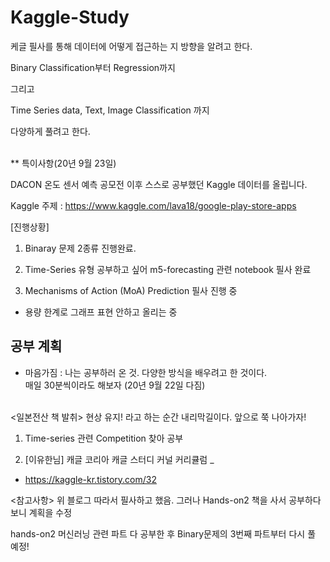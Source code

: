# Kaggle-Study

케글 필사를 통해 데이터에 어떻게 접근하는 지 방향을 알려고 한다.

Binary Classification부터 Regression까지 

그리고 

Time Series data, Text, Image Classification 까지

다양하게 풀려고 한다.
<br><br>

** 특이사항(20년 9월 23일)

DACON 온도 센서 예측 공모전 이후 스스로 공부했던 Kaggle 데이터를 올립니다.

Kaggle 주제 : https://www.kaggle.com/lava18/google-play-store-apps



[진행상황]
1. Binaray 문제 2종류 진행완료.

2. Time-Series 유형 공부하고 싶어 m5-forecasting 관련 notebook 필사 완료

3. Mechanisms of Action (MoA) Prediction 필사 진행 중
 - 용량 한계로 그래프 표현 안하고 올리는 중



## 공부 계획
* 마음가짐 : 나는 공부하러 온 것. 다양한 방식을 배우려고 한 것이다.<br>
  매일 30분씩이라도 해보자 (20년 9월 22일 다짐)
<br>
<일본전산 책 발취>
현상 유지! 라고 하는 순간 내리막길이다. 앞으로 쭉 나아가자!

1. Time-series 관련 Competition 찾아 공부

2. [이유한님] 캐글 코리아 캐글 스터디 커널 커리큘럼 _ 
 - https://kaggle-kr.tistory.com/32
 

<참고사항>
위 블로그 따라서 필사하고 했음. 그러나 Hands-on2 책을 사서 공부하다보니 계획을 수정

hands-on2 머신러닝 관련 파트 다 공부한 후 Binary문제의 3번째 파트부터 다시 풀 예정!

